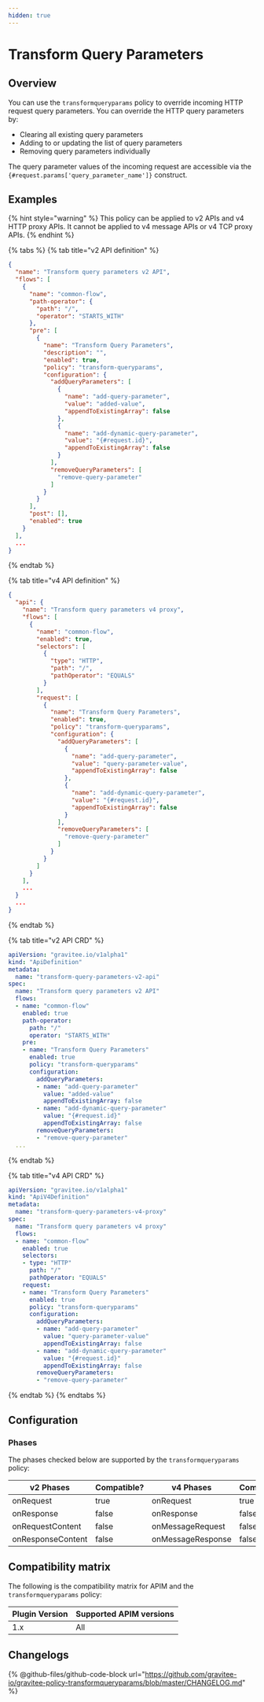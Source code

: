 ```yaml
---
hidden: true
---
```


# Transform Query Parameters

## Overview

You can use the `transformqueryparams` policy to override incoming HTTP request query parameters. You can override the HTTP query parameters by:

* Clearing all existing query parameters
* Adding to or updating the list of query parameters
* Removing query parameters individually

The query parameter values of the incoming request are accessible via the `{#request.params['query_parameter_name']}` construct.

## Examples

{% hint style="warning" %}
This policy can be applied to v2 APIs and v4 HTTP proxy APIs. It cannot be applied to v4 message APIs or v4 TCP proxy APIs.
{% endhint %}

{% tabs %}
{% tab title="v2 API definition" %}
```json
{
  "name": "Transform query parameters v2 API",
  "flows": [
    {
      "name": "common-flow",
      "path-operator": {
        "path": "/",
        "operator": "STARTS_WITH"
      },
      "pre": [
        {
          "name": "Transform Query Parameters",
          "description": "",
          "enabled": true,
          "policy": "transform-queryparams",
          "configuration": {
            "addQueryParameters": [
              {
                "name": "add-query-parameter",
                "value": "added-value",
                "appendToExistingArray": false
              },
              {
                "name": "add-dynamic-query-parameter",
                "value": "{#request.id}",
                "appendToExistingArray": false
              }
            ],
            "removeQueryParameters": [
              "remove-query-parameter"
            ]
          }
        }
      ],
      "post": [],
      "enabled": true
    }
  ],
  ...
}
```
{% endtab %}

{% tab title="v4 API definition" %}
```json
{
  "api": {
    "name": "Transform query parameters v4 proxy",
    "flows": [
      {
        "name": "common-flow",
        "enabled": true,
        "selectors": [
          {
            "type": "HTTP",
            "path": "/",
            "pathOperator": "EQUALS"
          }
        ],
        "request": [
          {
            "name": "Transform Query Parameters",
            "enabled": true,
            "policy": "transform-queryparams",
            "configuration": {
              "addQueryParameters": [
                {
                  "name": "add-query-parameter",
                  "value": "query-parameter-value",
                  "appendToExistingArray": false
                },
                {
                  "name": "add-dynamic-query-parameter",
                  "value": "{#request.id}",
                  "appendToExistingArray": false
                }
              ],
              "removeQueryParameters": [
                "remove-query-parameter"
              ]
            }
          }
        ]
      }
    ],
    ...
  }
  ...
}
```
{% endtab %}

{% tab title="v2 API CRD" %}
```yaml
apiVersion: "gravitee.io/v1alpha1"
kind: "ApiDefinition"
metadata:
  name: "transform-query-parameters-v2-api"
spec:
  name: "Transform query parameters v2 API"
  flows:
  - name: "common-flow"
    enabled: true
    path-operator:
      path: "/"
      operator: "STARTS_WITH"
    pre:
    - name: "Transform Query Parameters"
      enabled: true
      policy: "transform-queryparams"
      configuration:
        addQueryParameters:
        - name: "add-query-parameter"
          value: "added-value"
          appendToExistingArray: false
        - name: "add-dynamic-query-parameter"
          value: "{#request.id}"
          appendToExistingArray: false
        removeQueryParameters:
        - "remove-query-parameter"
  ...
```
{% endtab %}

{% tab title="v4 API CRD" %}
```yaml
apiVersion: "gravitee.io/v1alpha1"
kind: "ApiV4Definition"
metadata:
  name: "transform-query-parameters-v4-proxy"
spec:
  name: "Transform query parameters v4 proxy"
  flows:
  - name: "common-flow"
    enabled: true
    selectors:
    - type: "HTTP"
      path: "/"
      pathOperator: "EQUALS"
    request:
    - name: "Transform Query Parameters"
      enabled: true
      policy: "transform-queryparams"
      configuration:
        addQueryParameters:
        - name: "add-query-parameter"
          value: "query-parameter-value"
          appendToExistingArray: false
        - name: "add-dynamic-query-parameter"
          value: "{#request.id}"
          appendToExistingArray: false
        removeQueryParameters:
        - "remove-query-parameter"
```
{% endtab %}
{% endtabs %}

## Configuration

### Phases

The phases checked below are supported by the `transformqueryparams` policy:

<table data-full-width="false"><thead><tr><th width="209">v2 Phases</th><th width="133" data-type="checkbox">Compatible?</th><th width="200.41136671177264">v4 Phases</th><th data-type="checkbox">Compatible?</th></tr></thead><tbody><tr><td>onRequest</td><td>true</td><td>onRequest</td><td>true</td></tr><tr><td>onResponse</td><td>false</td><td>onResponse</td><td>false</td></tr><tr><td>onRequestContent</td><td>false</td><td>onMessageRequest</td><td>false</td></tr><tr><td>onResponseContent</td><td>false</td><td>onMessageResponse</td><td>false</td></tr></tbody></table>

## Compatibility matrix

The following is the compatibility matrix for APIM and the `transformqueryparams` policy:

<table data-full-width="false"><thead><tr><th>Plugin Version</th><th>Supported APIM versions</th></tr></thead><tbody><tr><td>1.x</td><td>All</td></tr></tbody></table>

## Changelogs

{% @github-files/github-code-block url="https://github.com/gravitee-io/gravitee-policy-transformqueryparams/blob/master/CHANGELOG.md" %}
